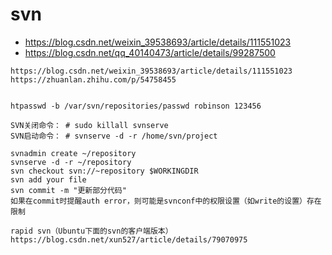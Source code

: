
# svn
- https://blog.csdn.net/weixin_39538693/article/details/111551023
- https://blog.csdn.net/qq_40140473/article/details/99287500

```
https://blog.csdn.net/weixin_39538693/article/details/111551023
https://zhuanlan.zhihu.com/p/54758455


htpasswd -b /var/svn/repositories/passwd robinson 123456

SVN关闭命令： # sudo killall svnserve
SVN启动命令： # svnserve -d -r /home/svn/project

svnadmin create ~/repository
svnserve -d -r ~/repository
svn checkout svn://~repository $WORKINGDIR
svn add your file
svn commit -m "更新部分代码"
如果在commit时提醒auth error，则可能是svnconf中的权限设置（如write的设置）存在限制

rapid svn（Ubuntu下面的svn的客户端版本）
https://blog.csdn.net/xun527/article/details/79070975

```